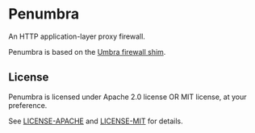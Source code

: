# Penumbra

An HTTP application-layer proxy firewall.

Penumbra is based on the [Umbra firewall shim][umbra].

[umbra]: https://github.com/umbra-firewall/umbra

## License

Penumbra is licensed under Apache 2.0 license OR MIT license, at your preference.

See [LICENSE-APACHE](LICENSE-APACHE) and [LICENSE-MIT](LICENSE-MIT) for details.
